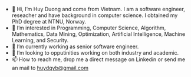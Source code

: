 - 👋 Hi, I’m Huy Duong and come from Vietnam. I am a software engineer, reseacher and have background in computer science. I obtained my PhD degree at NTNU, Norway.
- 👀 I’m interested in Programming, Computer Science, Algorithm, Mathematics, Data Mining, Optimization, Artificial Intelligence, Machine Learning, and Security.
- 🌱 I’m currently working as senior software engineer.
- 💞️ I’m looking to opputinities working on both industry and academic.
- 📫 How to reach me, drop me a direct message on Linkedin or send me an mail to huydqyb@gmail.com

<!---
thi3nl0ng/thi3nl0ng is a ✨ special ✨ repository because its `README.md` (this file) appears on your GitHub profile.
You can click the Preview link to take a look at your changes.
--->
